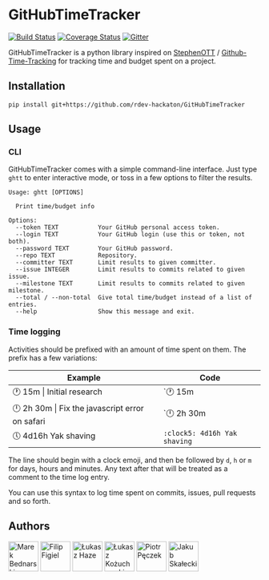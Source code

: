 # GitHubTimeTracker
[![Build Status](https://img.shields.io/travis/rdev-hackaton/GitHubTimeTracker/master.svg)](https://travis-ci.org/rdev-hackaton/GitHubTimeTracker)
[![Coverage Status](https://img.shields.io/coveralls/rdev-hackaton/GitHubTimeTracker/master.svg)](https://coveralls.io/github/rdev-hackaton/GitHubTimeTracker?branch=master)
[![Gitter](https://img.shields.io/badge/gitter-join%20chat-brightgreen.svg)](https://gitter.im/rdev-hackaton/GitHubTimeTracker?utm_source=badge&utm_medium=badge&utm_campaign=pr-badge&utm_content=badge)

GitHubTimeTracker is a python library inspired on [StephenOTT](https://github.com/StephenOTT) / [Github-Time-Tracking](https://github.com/StephenOTT/GitHub-Time-Tracking)
for tracking time and budget spent on a project.

## Installation
    pip install git+https://github.com/rdev-hackaton/GitHubTimeTracker

## Usage

### CLI
GitHubTimeTracker comes with a simple command-line interface. Just type `ghtt` to enter interactive mode, or toss in a few options to filter the results.

```
Usage: ghtt [OPTIONS]

  Print time/budget info

Options:
  --token TEXT           Your GitHub personal access token.
  --login TEXT           Your GitHub login (use this or token, not both).
  --password TEXT        Your GitHub password.
  --repo TEXT            Repository.
  --committer TEXT       Limit results to given committer.
  --issue INTEGER        Limit results to commits related to given issue.
  --milestone TEXT       Limit results to commits related to given milestone.
  --total / --non-total  Give total time/budget instead of a list of entries.
  --help                 Show this message and exit.
```

### Time logging
Activities should be prefixed with an amount of time spent on them. The prefix has a few variations:

| Example | Code |
| --------- | ------ |
| :clock1: 15m \| Initial research | `:clock1: 15m | Initial research` |
| :clock12: 2h 30m \| Fix the javascript error on safari | `:clock12: 2h 30m | Fix the javascript error on safari` |
| :clock5: 4d16h Yak shaving | `:clock5: 4d16h Yak shaving` |

The line should begin with a clock emoji, and then be followed by `d`, `h` or `m` for days, hours and minutes. Any text after that will be treated as a comment to the time log entry.

You can use this syntax to log time spent on commits, issues, pull requests and so forth.

## Authors
[<img alt="Marek Bednarski" src="https://avatars2.githubusercontent.com/u/13423250" height="60px">](https://github.com/b-me)
[<img alt="Filip Figiel" src="https://avatars1.githubusercontent.com/u/4096683" height="60px">](https://github.com/megapctr)
[<img alt="Łukasz Haze" src="https://avatars1.githubusercontent.com/u/2180285" height="60px">](https://github.com/lhaze)
[<img alt="Łukasz Kożuchowski" src="https://avatars3.githubusercontent.com/u/1458848" height="60px">](https://github.com/evalapply)
[<img alt="Piotr Pęczek" src="https://avatars0.githubusercontent.com/u/2931838" height="60px">](https://github.com/ppeczek)
[<img alt="Jakub Skałecki" src="https://avatars3.githubusercontent.com/u/3935986" height="60px">](https://github.com/Valian)
